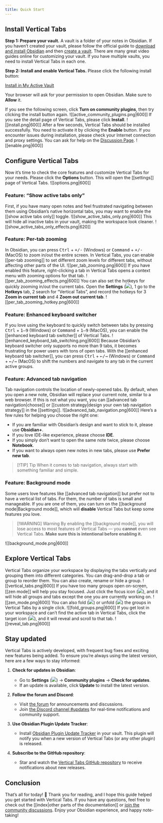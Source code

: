 ```yaml
---
title: Quick Start
---
```

## Install Vertical Tabs

**Step 1: Prepare your vault.** 
A vault is a folder of your notes in Obsidian. If you haven’t created your vault, please follow the official guide to [download and install Obsidian](https://help.obsidian.md/Getting+started/Download+and+install+Obsidian) and then [create a vault](https://help.obsidian.md/Getting+started/Create+a+vault). There are many great video guides online for customizing your vault. If you have multiple vaults, you need to install Vertical Tabs in each one.

**Step 2: Install and enable Vertical Tabs.**
Please click the following install button:

<a class="vt-install-button" href="https://obsidian.md/plugins?id=vertical-tabs" target="_blank">Install in My Active Vault</a>

Your browser will ask for your permission to open Obsidian. Make sure to **Allow** it.

If you see the following screen, click **Turn on community plugins**, then try clicking the install button again.
![[active_community_plugins.png|600]]
If you see the detail page of Vertical Tabs, please click **Install**.
![[install.png|600]]
After a few seconds, Vertical Tabs should be installed successfully. You need to activate it by clicking the **Enable** button. If you encounter issues during installation, please check your Internet connection and proxy settings. You can ask for help on the [Discussion Page](https://github.com/oxdc/obsidian-vertical-tabs/discussions).
![[enable.png|600]]

## Configure Vertical Tabs

Now it’s time to check the core features and customize Vertical Tabs for your needs. Please click the **Options** button. This will open the [[settings]] page of Vertical Tabs. 
![[options.png|600]]
### Feature: “Show active tabs only”

First, if you have many open notes and feel frustrated navigating between them using Obsidian’s native horizontal tabs, you may want to enable the [[show active tabs only]] toggle.
![[show_active_tabs_only.png|600]]
This will hide all inactive tabs in your vault, making the workspace look cleaner.
![[show_active_tabs_only_effects.png|620]]

### Feature: Per-tab zooming

In Obsidian, you can press <kbd>Ctrl</kbd> + <kbd>+/-</kbd> (Windows) or <kbd>Command</kbd> + <kbd>+/-</kbd> (MacOS) to zoom in/out the entire screen. In Vertical Tabs, you can enable [[per-tab zooming]] to set different zoom levels for different tabs, without affecting other parts of the UI.
![[per_tab_zooming.png|600]]
If you have enabled this feature, right-clicking a tab in Vertical Tabs opens a context menu with zooming options for that tab.
![[per_tab_zooming_effects.png|600]]
You can also set the hotkeys for quickly zooming in/out the current tabs. Open the **Settings** (<img src="/Attachments/lucide-settings.svg" data-type="icon" />), <num>1</num> go to the **Hotkeys** tab, <num>2</num>  search for “Vertical Tabs”, and record the hotkeys for <num>3</num> **Zoom in current tab** and <num>4</num> **Zoom out current tab**.
![[per_tab_zooming_hotkey.png|600]]

### Feature: Enhanced keyboard switcher

If you love using the keyboard to quickly switch between tabs by pressing <kbd>Ctrl</kbd> + <kbd>1–9</kbd> (Windows) or <kbd>Command</kbd> + <kbd>1–9</kbd> (MacOS), you can enable the [[enhanced keyboard tab switcher]] of Vertical Tabs.
![[enhanced_keyboard_tab_switching.png|600]]
Because Obsidian’s keyboard switcher only supports no more than 9 tabs, it becomes frustrating for power users with tons of open tabs. With the [[enhanced keyboard tab switcher]], you can press  <kbd>Ctrl</kbd> + <kbd>←/→</kbd> (Windows) or <kbd>Command</kbd> + <kbd>←/→</kbd> (MacOS) to shift the numbers and navigate to any tab in the current active groups.

### Feature: Advanced tab navigation

Tab navigation controls the location of newly-opened tabs. By default, when you open a new note, Obsidian will replace your current note, similar to a web browser. If this is not what you want, you can [[advanced tab navigation|choose]] or [[custom strategy|design your own tab navigation strategy]] in the [[settings]].
![[advanced_tab_navigation.png|600]]
Here’s a few rules for helping you choose the right one:

- If you are familiar with Obsidian’s design and want to stick to it, please use **Obsidian+**.
- If you love IDE-like experience, please choose **IDE**.
- If you simply don’t want to open the same note twice, please choose **Notebook**.
- If you want to always open new notes in new tabs, please use **Prefer new tab**.

> [!TIP] Tip
> When it comes to tab navigation, always start with something familiar and simple.

### Feature: Background mode

Some users love features like [[advanced tab navigation]] but prefer not to have a vertical list of tabs. For them, the number of tabs is small and manageable. If you are one of them, you can turn on the [[background mode|Background mode]], which will **disable** Vertical Tabs but keep some features you love.

> [!WARNING] Warning
> By enabling the [[background mode]], you will lose access to most features of Vertical Tabs — you **cannot** even see Vertical Tabs. **Make sure this is intentional before enabling it.**

![[background_mode.png|600]]

## Explore Vertical Tabs

Vertical Tabs organize your workspace by displaying the tabs vertically and grouping them into different categories. You can drag-and-drop a tab or group to reorder them. You can also create, rename or hide a group.
![[vertical_tabs.png|600]]
If you have too many groups open on-screen, [[zen mode]] will help you stay focused. Just click the focus icon (<img src="/Attachments/lucide-focus.svg" data-type="icon" />), and it will hide all groups and tabs except the one you are currently working on.
![[zen_mode.png|600]]
You can also fold (<img src="/Attachments/lucide-fold-vertical.svg" data-type="icon" />) or unfold (<img src="/Attachments/lucide-unfold-vertical.svg" data-type="icon" />) the groups in Vertical Tabs by a single click.
![[fold_groups.png|600]]
If you get lost in your workspace and can’t find the active tab in Vertical Tabs, click the target icon (<img src="/Attachments/lucide-crosshair.svg" data-type="icon" />), and it will reveal and scroll to that tab.
![[reveal_tab.png|600]]

## Stay updated

Vertical Tabs is actively developed, with frequent bug fixes and exciting new features being added. To ensure you’re always using the latest version, here are a few ways to stay informed:

1. **Check for updates in Obsidian**: 
   - Go to **Settings** (<img src="/Attachments/lucide-settings.svg" data-type="icon" />) → **Community plugins** → **Check for updates**.
   - If an update is available, click **Update** to install the latest version.

2. **Follow the forum and Discord**: 
   - Visit [the forum](https://forum.obsidian.md/t/new-plugin-vertical-tabs-for-obsidian/85785) for announcements and discussions.
   - Join [the Discord channel #updates](https://discord.com/channels/686053708261228577/855181471643861002) for real-time notifications and community support.

3. **Use Obsidian Plugin Update Tracker**:
   - Install [Obsidian Plugin Update Tracker](obsidian://show-plugin?id=obsidian-plugin-update-tracker) in your vault. This plugin will notify you when a new version of Vertical Tabs (or any other plugin) is released.

4. **Subscribe to the GitHub repository**:
   - Star and watch the [Vertical Tabs GitHub repository](https://github.com/oxdc/obsidian-vertical-tabs) to receive notifications about new releases.

## Conclusion

That’s all for today! 🎉 Thank you for reading, and I hope this guide helped you get started with Vertical Tabs. If you have any questions, feel free to check out the [[index|other parts of the documentation]] or [join the community discussions](https://github.com/oxdc/obsidian-vertical-tabs/discussions). Enjoy your Obsidian experience, and happy note-taking!
